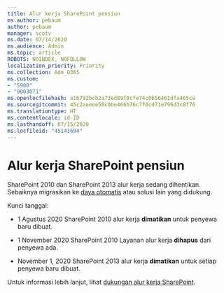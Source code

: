 ```yaml
---
title: Alur kerja SharePoint pensiun
ms.author: pebaum
author: pebaum
manager: scotv
ms.date: 07/14/2020
ms.audience: Admin
ms.topic: article
ROBOTS: NOINDEX, NOFOLLOW
localization_priority: Priority
ms.collection: Adm_O365
ms.custom:
- "5900"
- "9003071"
ms.openlocfilehash: a1b792bcb2a73ed89f8cfe74c0b56461dfa465ce
ms.sourcegitcommit: 45c2aaeee58c0be466b76c7f0cd71e796d3c8f76
ms.translationtype: HT
ms.contentlocale: id-ID
ms.lasthandoff: 07/15/2020
ms.locfileid: "45141694"
---
```

# <a name="sharepoint-workflows-retiring"></a>Alur kerja SharePoint pensiun

SharePoint 2010 dan SharePoint 2013 alur kerja sedang dihentikan. Sebaiknya migrasikan ke [daya otomatis](https://docs.microsoft.com/power-automate/getting-started) atau solusi lain yang didukung. 

Kunci tanggal:

- 1 Agustus 2020 SharePoint 2010 alur kerja **dimatikan** untuk penyewa baru dibuat.

- 1 November 2020 SharePoint 2010 Layanan alur kerja **dihapus** dari penyewa ada.

- November 1, 2020 SharePoint 2013 alur kerja **dimatikan** untuk setiap penyewa baru dibuat.

Untuk informasi lebih lanjut, lihat [dukungan alur kerja SharePoint](https://aka.ms/sp-workflows-support).
